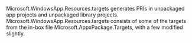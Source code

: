 Microsoft.WindowsApp.Resources.targets generates PRIs in unpackaged app projects and unpackaged library projects.
Microsoft.WindowsApp.Resources.targets consists of some of the targets from the in-box file Microsoft.AppxPackage.Targets, with a few modified slightly.